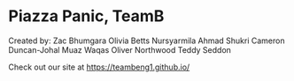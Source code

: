 # Piazza Panic, TeamB

Created by:
Zac Bhumgara
Olivia Betts
Nursyarmila Ahmad Shukri
Cameron Duncan-Johal
Muaz Waqas
Oliver Northwood
Teddy Seddon

Check out our site at https://teambeng1.github.io/
